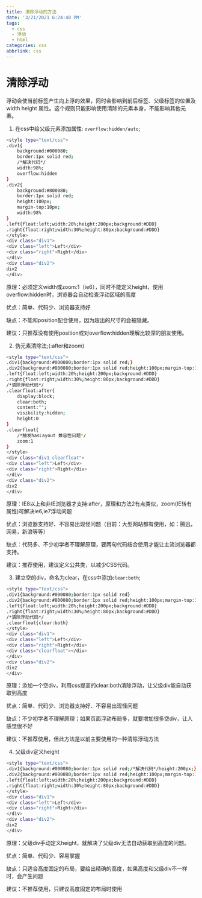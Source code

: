 ```yaml
---
title: 清除浮动的方法
date: '3/21/2021 6:24:40 PM'
tags:
  - css
  - 浮动
  - html
categories: css
abbrlink: css
---
```


# 清除浮动
浮动会使当前标签产生向上浮的效果，同时会影响到前后标签、父级标签的位置及 width height 属性。这个规则只能影响使用清除的元素本身，不能影响其他元素。

1. 在css中给父级元素添加属性: `overflow:hidden/auto`;
```bash
<style type="text/css"> 
.div1{	
	background:#000080;
	border:1px solid red;
	/*解决代码*/
	width:98%;
	overflow:hidden
} 
.div2{
	background:#800080;
	border:1px solid red;
	height:100px;
	margin-top:10px;
	width:98%
} 
.left{float:left;width:20%;height:200px;background:#DDD} 
.right{float:right;width:30%;height:80px;background:#DDD} 
</style> 
<div class="div1"> 
<div class="left">Left</div> 
<div class="right">Right</div> 
</div> 
<div class="div2"> 
div2 
</div> 
```

原理：必须定义width或zoom:1（ie6），同时不能定义height，使用overflow:hidden时，浏览器会自动检查浮动区域的高度 

优点：简单、代码少、浏览器支持好 

缺点：不能和position配合使用，因为超出的尺寸的会被隐藏。 

建议：只推荐没有使用position或对overflow:hidden理解比较深的朋友使用。 

2. 伪元素清除法;(:after和zoom)
```bash
<style type="text/css"> 
.div1{background:#000080;border:1px solid red;} 
.div2{background:#800080;border:1px solid red;height:100px;margin-top:10px} 
.left{float:left;width:20%;height:200px;background:#DDD} 
.right{float:right;width:30%;height:80px;background:#DDD} 
/*清除浮动代码*/ 
.clearfloat:after{
	display:block;
	clear:both;
	content:"";
	visibility:hidden;
	height:0
} 
.clearfloat{
	/*触发hasLayout 兼容性问题*/
	zoom:1
} 
</style> 
<div class="div1 clearfloat"> 
<div class="left">Left</div> 
<div class="right">Right</div> 
</div> 
<div class="div2"> 
div2 
</div> 
```

原理：IE8以上和非IE浏览器才支持:after，原理和方法2有点类似，zoom(IE转有属性)可解决ie6,ie7浮动问题 

优点：浏览器支持好、不容易出现怪问题（目前：大型网站都有使用，如：腾迅，网易，新浪等等） 

缺点：代码多、不少初学者不理解原理，要两句代码结合使用才能让主流浏览器都支持。 

建议：推荐使用，建议定义公共类，以减少CSS代码。 

3. 建立空的div，命名为clear，在css中添加`clear:both`;
```bash
<style type="text/css"> 
.div1{background:#000080;border:1px solid red} 
.div2{background:#800080;border:1px solid red;height:100px;margin-top:10px} 
.left{float:left;width:20%;height:200px;background:#DDD} 
.right{float:right;width:30%;height:80px;background:#DDD} 
/*清除浮动代码*/ 
.clearfloat{clear:both} 
</style> 
<div class="div1"> 
<div class="left">Left</div> 
<div class="right">Right</div> 
<div class="clearfloat"></div> 
</div> 
<div class="div2"> 
div2 
</div> 
```

原理：添加一个空div，利用css提高的clear:both清除浮动，让父级div能自动获取到高度 

优点：简单、代码少、浏览器支持好、不容易出现怪问题 

缺点：不少初学者不理解原理；如果页面浮动布局多，就要增加很多空div，让人感觉很不好 

建议：不推荐使用，但此方法是以前主要使用的一种清除浮动方法 

4. 父级div定义height
```bash
<style type="text/css"> 
.div1{background:#000080;border:1px solid red;/*解决代码*/height:200px;} 
.div2{background:#800080;border:1px solid red;height:100px;margin-top:10px} 
.left{float:left;width:20%;height:200px;background:#DDD} 
.right{float:right;width:30%;height:80px;background:#DDD} 
</style> 
<div class="div1"> 
<div class="left">Left</div> 
<div class="right">Right</div> 
</div> 
<div class="div2"> 
div2 
</div> 
```

原理：父级div手动定义height，就解决了父级div无法自动获取到高度的问题。 

优点：简单、代码少、容易掌握 

缺点：只适合高度固定的布局，要给出精确的高度，如果高度和父级div不一样时，会产生问题 

建议：不推荐使用，只建议高度固定的布局时使用 
